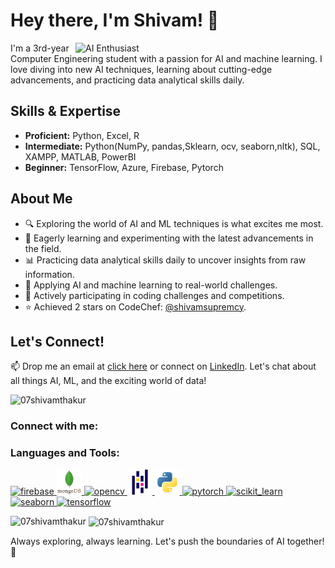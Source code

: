 # Hey there, I'm Shivam! 👋
<img align ="right" alt="AI Enthusiast" width="400" src="https://images.wsj.net/im-568211">
I'm a 3rd-year Computer Engineering student with a passion for AI and machine learning. I love diving into new AI techniques, learning about cutting-edge advancements, and practicing data analytical skills daily.

## Skills & Expertise

- **Proficient:** Python, Excel, R
- **Intermediate:** Python(NumPy, pandas,Sklearn, ocv, seaborn,nltk), SQL, XAMPP, MATLAB, PowerBI
- **Beginner:** TensorFlow, Azure, Firebase, Pytorch

## About Me

- 🔍 Exploring the world of AI and ML techniques is what excites me most.
- 🌱 Eagerly learning and experimenting with the latest advancements in the field.
- 📊 Practicing data analytical skills daily to uncover insights from raw information.
- 🧠 Applying AI and machine learning to real-world challenges.
- 🚀 Actively participating in coding challenges and competitions.
- ⭐️ Achieved 2 stars on CodeChef: [@shivamsupremcy](https://www.codechef.com/users/shivamsupremcy).

## Let's Connect!

📫 Drop me an email at [click here](mailto:Shivamthakur6888@gmail.com) or connect on [LinkedIn](https://www.linkedin.com/in/shivam-thakur-59b79b254/). Let's chat about all things AI, ML, and the exciting world of data!

<p align="left"> <img src="https://komarev.com/ghpvc/?username=07shivamthakur&label=Profile%20views&color=0e75b6&style=flat" alt="07shivamthakur" /> </p>

<h3 align="left">Connect with me:</h3>
<p align="left">
</p>

<h3 align="left">Languages and Tools:</h3>
<p align="left"> <a href="https://firebase.google.com/" target="_blank" rel="noreferrer"> <img src="https://www.vectorlogo.zone/logos/firebase/firebase-icon.svg" alt="firebase" width="40" height="40"/> </a> <a href="https://www.mongodb.com/" target="_blank" rel="noreferrer"> <img src="https://raw.githubusercontent.com/devicons/devicon/master/icons/mongodb/mongodb-original-wordmark.svg" alt="mongodb" width="40" height="40"/> </a> <a href="https://opencv.org/" target="_blank" rel="noreferrer"> <img src="https://www.vectorlogo.zone/logos/opencv/opencv-icon.svg" alt="opencv" width="40" height="40"/> </a> <a href="https://pandas.pydata.org/" target="_blank" rel="noreferrer"> <img src="https://raw.githubusercontent.com/devicons/devicon/2ae2a900d2f041da66e950e4d48052658d850630/icons/pandas/pandas-original.svg" alt="pandas" width="40" height="40"/> </a> <a href="https://www.python.org" target="_blank" rel="noreferrer"> <img src="https://raw.githubusercontent.com/devicons/devicon/master/icons/python/python-original.svg" alt="python" width="40" height="40"/> </a> <a href="https://pytorch.org/" target="_blank" rel="noreferrer"> <img src="https://www.vectorlogo.zone/logos/pytorch/pytorch-icon.svg" alt="pytorch" width="40" height="40"/> </a> <a href="https://scikit-learn.org/" target="_blank" rel="noreferrer"> <img src="https://upload.wikimedia.org/wikipedia/commons/0/05/Scikit_learn_logo_small.svg" alt="scikit_learn" width="40" height="40"/> </a> <a href="https://seaborn.pydata.org/" target="_blank" rel="noreferrer"> <img src="https://seaborn.pydata.org/_images/logo-mark-lightbg.svg" alt="seaborn" width="40" height="40"/> </a> <a href="https://www.tensorflow.org" target="_blank" rel="noreferrer"> <img src="https://www.vectorlogo.zone/logos/tensorflow/tensorflow-icon.svg" alt="tensorflow" width="40" height="40"/> </a> </p>

<p><img align="left" src="https://github-readme-stats.vercel.app/api/top-langs?username=07shivamthakur&show_icons=true&locale=en&layout=compact" alt="07shivamthakur" /></p>

<p>&nbsp;<img align="center" src="https://github-readme-stats.vercel.app/api?username=07shivamthakur&show_icons=true&locale=en" alt="07shivamthakur" /></p>
Always exploring, always learning. Let's push the boundaries of AI together! 🌟

